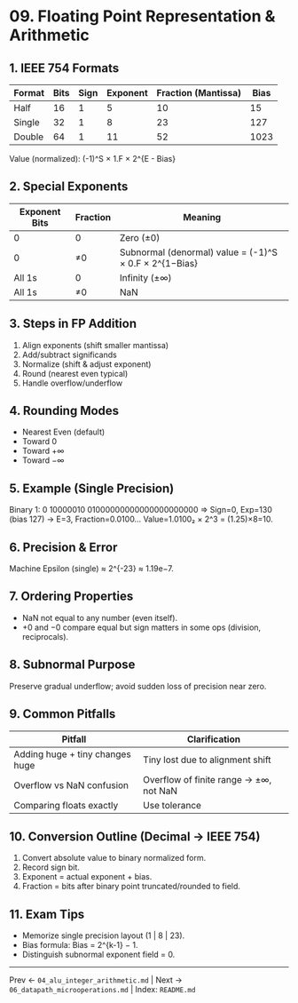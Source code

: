 # 09. Floating Point Representation & Arithmetic

## 1. IEEE 754 Formats
| Format | Bits | Sign | Exponent | Fraction (Mantissa) | Bias |
|--------|------|------|----------|---------------------|------|
| Half | 16 | 1 | 5 | 10 | 15 |
| Single | 32 | 1 | 8 | 23 | 127 |
| Double | 64 | 1 | 11 | 52 | 1023 |

Value (normalized): (-1)^S × 1.F × 2^{E - Bias}

## 2. Special Exponents
| Exponent Bits | Fraction | Meaning |
|---------------|----------|---------|
| 0 | 0 | Zero (±0) |
| 0 | ≠0 | Subnormal (denormal) value = (-1)^S × 0.F × 2^{1−Bias} |
| All 1s | 0 | Infinity (±∞) |
| All 1s | ≠0 | NaN |

## 3. Steps in FP Addition
1. Align exponents (shift smaller mantissa)
2. Add/subtract significands
3. Normalize (shift & adjust exponent)
4. Round (nearest even typical)
5. Handle overflow/underflow

## 4. Rounding Modes
- Nearest Even (default)
- Toward 0
- Toward +∞
- Toward −∞

## 5. Example (Single Precision)
Binary 1: 0 10000010 01000000000000000000000
=> Sign=0, Exp=130 (bias 127) → E=3, Fraction=0.0100… Value=1.0100₂ × 2^3 = (1.25)×8=10.

## 6. Precision & Error
Machine Epsilon (single) ≈ 2^{-23} ≈ 1.19e−7.

## 7. Ordering Properties
- NaN not equal to any number (even itself).
- +0 and −0 compare equal but sign matters in some ops (division, reciprocals).

## 8. Subnormal Purpose
Preserve gradual underflow; avoid sudden loss of precision near zero.

## 9. Common Pitfalls
| Pitfall | Clarification |
|---------|--------------|
| Adding huge + tiny changes huge | Tiny lost due to alignment shift |
| Overflow vs NaN confusion | Overflow of finite range → ±∞, not NaN |
| Comparing floats exactly | Use tolerance |

## 10. Conversion Outline (Decimal → IEEE 754)
1. Convert absolute value to binary normalized form.
2. Record sign bit.
3. Exponent = actual exponent + bias.
4. Fraction = bits after binary point truncated/rounded to field.

## 11. Exam Tips
- Memorize single precision layout (1 | 8 | 23).
- Bias formula: Bias = 2^{k-1} − 1.
- Distinguish subnormal exponent field = 0.

---
Prev ← `04_alu_integer_arithmetic.md` | Next → `06_datapath_microoperations.md` | Index: `README.md`
